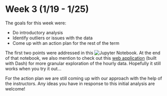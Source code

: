 # Week 3 (1/19 - 1/25)

The goals for this week were:
- Do introductory analysis
- Identify outliers or issues with the data
- Come up with an action plan for the rest of the term

The first two points were addressed in this ![Jupyter Notebook](../notebooks/basic_analysis.ipynb). At the end of that notebook, we also mention to check out this [web application](https://aujxn.dev/traffic) (built with Dash) for more granular exploration of the hourly data. Hopefully it still works when you try it out...

For the action plan we are still coming up with our approach with the help of the instructors. Any ideas you have in response to this initial analysis are welcome!
